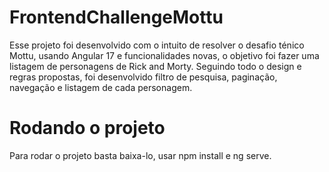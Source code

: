 # FrontendChallengeMottu

Esse projeto foi desenvolvido com o intuito de resolver o desafio ténico Mottu, usando Angular 17 e funcionalidades novas, o objetivo foi fazer uma listagem de personagens de Rick and Morty. Seguindo todo o design e regras propostas, foi desenvolvido filtro de pesquisa, paginação, navegação e listagem de cada personagem.

# Rodando o projeto

Para rodar o projeto basta baixa-lo, usar npm install e ng serve.
